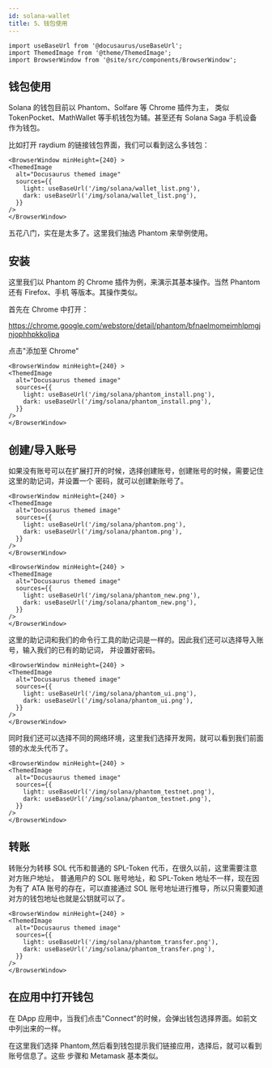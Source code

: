 ```yaml
---
id: solana-wallet
title: 5、钱包使用
---
```


```mdx-code-block
import useBaseUrl from '@docusaurus/useBaseUrl';
import ThemedImage from '@theme/ThemedImage';
import BrowserWindow from '@site/src/components/BrowserWindow';
```

## 钱包使用

Solana 的钱包目前以 Phantom、Solfare 等 Chrome 插件为主， 类似 TokenPocket、MathWallet 等手机钱包为辅。甚至还有 Solana Saga 手机设备作为钱包。

比如打开 raydium 的链接钱包界面，我们可以看到这么多钱包：

```mdx-code-block
<BrowserWindow minHeight={240} >
<ThemedImage
  alt="Docusaurus themed image"
  sources={{
    light: useBaseUrl('/img/solana/wallet_list.png'),
    dark: useBaseUrl('/img/solana/wallet_list.png'),
  }}
/>
</BrowserWindow>
```

五花八门，实在是太多了。这里我们抽选 Phantom 来举例使用。

## 安装

这里我们以 Phantom 的 Chrome 插件为例，来演示其基本操作。当然 Phantom 还有 Firefox、手机 等版本。其操作类似。

首先在 Chrome 中打开：

https://chrome.google.com/webstore/detail/phantom/bfnaelmomeimhlpmgjnjophhpkkoljpa

点击"添加至 Chrome"

```mdx-code-block
<BrowserWindow minHeight={240} >
<ThemedImage
  alt="Docusaurus themed image"
  sources={{
    light: useBaseUrl('/img/solana/phantom_install.png'),
    dark: useBaseUrl('/img/solana/phantom_install.png'),
  }}
/>
</BrowserWindow>
```

## 创建/导入账号

如果没有账号可以在扩展打开的时候，选择创建账号，创建账号的时候，需要记住这里的助记词，并设置一个 密码，就可以创建新账号了。

```mdx-code-block
<BrowserWindow minHeight={240} >
<ThemedImage
  alt="Docusaurus themed image"
  sources={{
    light: useBaseUrl('/img/solana/phantom.png'),
    dark: useBaseUrl('/img/solana/phantom.png'),
  }}
/>
</BrowserWindow>
```

```mdx-code-block
<BrowserWindow minHeight={240} >
<ThemedImage
  alt="Docusaurus themed image"
  sources={{
    light: useBaseUrl('/img/solana/phantom_new.png'),
    dark: useBaseUrl('/img/solana/phantom_new.png'),
  }}
/>
</BrowserWindow>
```

这里的助记词和我们的命令行工具的助记词是一样的。因此我们还可以选择导入账号，输入我们的已有的助记词， 并设置好密码。

```mdx-code-block
<BrowserWindow minHeight={240} >
<ThemedImage
  alt="Docusaurus themed image"
  sources={{
    light: useBaseUrl('/img/solana/phantom_ui.png'),
    dark: useBaseUrl('/img/solana/phantom_ui.png'),
  }}
/>
</BrowserWindow>
```

同时我们还可以选择不同的网络环境，这里我们选择开发网，就可以看到我们前面领的水龙头代币了。

```mdx-code-block
<BrowserWindow minHeight={240} >
<ThemedImage
  alt="Docusaurus themed image"
  sources={{
    light: useBaseUrl('/img/solana/phantom_testnet.png'),
    dark: useBaseUrl('/img/solana/phantom_testnet.png'),
  }}
/>
</BrowserWindow>
```

## 转账

转账分为转移 SOL 代币和普通的 SPL-Token 代币，在很久以前，这里需要注意对方账户地址， 普通用户的 SOL 账号地址，和 SPL-Token 地址不一样，现在因为有了 ATA 账号的存在，可以直接通过 SOL 账号地址进行推导，所以只需要知道对方的钱包地址也就是公钥就可以了。

```mdx-code-block
<BrowserWindow minHeight={240} >
<ThemedImage
  alt="Docusaurus themed image"
  sources={{
    light: useBaseUrl('/img/solana/phantom_transfer.png'),
    dark: useBaseUrl('/img/solana/phantom_transfer.png'),
  }}
/>
</BrowserWindow>
```

## 在应用中打开钱包

在 DApp 应用中，当我们点击"Connect"的时候，会弹出钱包选择界面。如前文中列出来的一样。

在这里我们选择 Phantom,然后看到钱包提示我们链接应用，选择后，就可以看到账号信息了。这些 步骤和 Metamask 基本类似。
